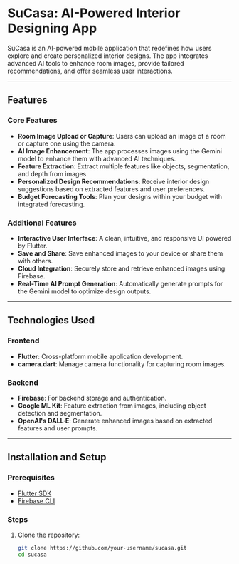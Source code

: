 # SuCasa: AI-Powered Interior Designing App

SuCasa is an AI-powered mobile application that redefines how users explore and create personalized interior designs. The app integrates advanced AI tools to enhance room images, provide tailored recommendations, and offer seamless user interactions.

---

## Features

### Core Features
- **Room Image Upload or Capture**: Users can upload an image of a room or capture one using the camera.
- **AI Image Enhancement**: The app processes images using the Gemini model to enhance them with advanced AI techniques.
- **Feature Extraction**: Extract multiple features like objects, segmentation, and depth from images.
- **Personalized Design Recommendations**: Receive interior design suggestions based on extracted features and user preferences.
- **Budget Forecasting Tools**: Plan your designs within your budget with integrated forecasting.

### Additional Features
- **Interactive User Interface**: A clean, intuitive, and responsive UI powered by Flutter.
- **Save and Share**: Save enhanced images to your device or share them with others.
- **Cloud Integration**: Securely store and retrieve enhanced images using Firebase.
- **Real-Time AI Prompt Generation**: Automatically generate prompts for the Gemini model to optimize design outputs.

---

## Technologies Used

### Frontend
- **Flutter**: Cross-platform mobile application development.
- **camera.dart**: Manage camera functionality for capturing room images.

### Backend
- **Firebase**: For backend storage and authentication.
- **Google ML Kit**: Feature extraction from images, including object detection and segmentation.
- **OpenAI's DALL·E**: Generate enhanced images based on extracted features and user prompts.

---

## Installation and Setup

### Prerequisites
- [Flutter SDK](https://flutter.dev/)
- [Firebase CLI](https://firebase.google.com/docs/cli)

### Steps
1. Clone the repository:
   ```bash
   git clone https://github.com/your-username/sucasa.git
   cd sucasa

